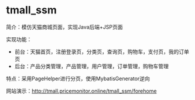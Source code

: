 # tmall_ssm

简介：模仿天猫商城页面，实现Java后端+JSP页面 

实现功能： 

- 前台：天猫首页，注册登录页，分类页，查询页，购物车，支付页，我的订单页 
- 后台：产品分类管理，产品管理，用户管理，订单管理，购物车管理

特点：采用PageHelper进行分页，使用MybatisGenerator逆向

网站演示：http://tmall.pricemonitor.online/tmall_ssm/forehome
